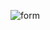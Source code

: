 
![form](https://user-images.githubusercontent.com/96575329/176945765-873b890a-377a-4a73-8862-b9886bc5a36a.PNG)
